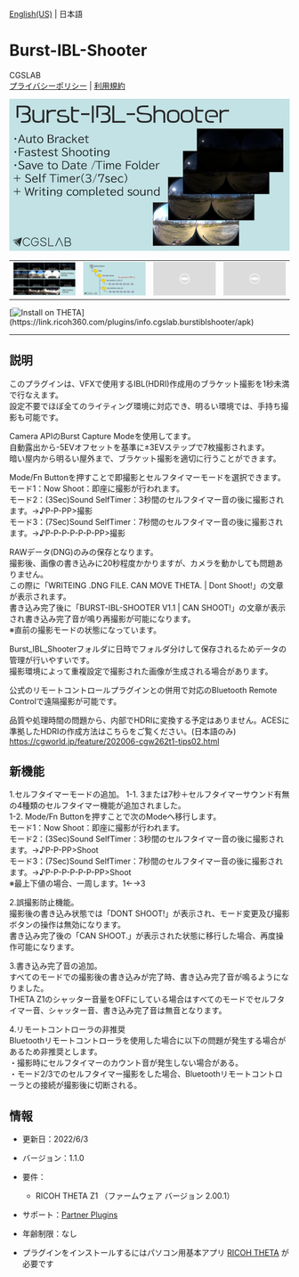 [English(US)](README.md) | 日本語

# Burst-IBL-Shooter
CGSLAB  
[プライバシーポリシー](../../README.ja.md#%E3%83%97%E3%83%A9%E3%82%A4%E3%83%90%E3%82%B7%E3%83%BC%E3%83%9D%E3%83%AA%E3%82%B7%E3%83%BC) | [利用規約](../../README.ja.md#%E5%88%A9%E7%94%A8%E8%A6%8F%E7%B4%84)

<div align="center">
 <img src="1.png">
 <table>
  <tr>
   <td><img src="2.png"></td>
   <td><img src="3.png"></td>
   <td><img src="../../resources/common/img/noimg.png"></td>
   <td><img src="../../resources/common/img/noimg.png"></td>
  </tr>
 </table>
</div>

[![Install on THETA](https://assets.ricoh360.com/image/upload/v1/front/theta/install-button.svg?)](https://link.ricoh360.com/plugins/info.cgslab.burstiblshooter/apk)

***

## 説明
このプラグインは、VFXで使用するIBL(HDRI)作成用のブラケット撮影を1秒未満で行なえます。  
設定不要でほぼ全てのライティング環境に対応でき、明るい環境では、手持ち撮影も可能です。  
  
Camera APIのBurst Capture Modeを使用してます。  
自動露出から-5EVオフセットを基準に±3EVステップで7枚撮影されます。  
暗い屋内から明るい屋外まで、ブラケット撮影を適切に行うことができます。  
  
Mode/Fn Buttonを押すことで即撮影とセルフタイマーモードを選択できます。  
モード1：Now Shoot：即座に撮影が行われます。  
モード2：(3Sec)Sound SelfTimer：3秒間のセルフタイマー音の後に撮影されます。→♪P-P-PP>撮影  
モード3：(7Sec)Sound SelfTimer：7秒間のセルフタイマー音の後に撮影されます。→♪P-P-P-P-P-P-PP>撮影  
  
RAWデータ(DNG)のみの保存となります。  
撮影後、画像の書き込みに20秒程度かかりますが、カメラを動かしても問題ありません。  
この際に「WRITEING .DNG FILE. CAN MOVE THETA. | Dont Shoot!」の文章が表示されます。  
書き込み完了後に「BURST-IBL-SHOOTER V1.1 | CAN SHOOT!」の文章が表示され書き込み完了音が鳴り再撮影が可能になります。  
※直前の撮影モードの状態になっています。  
  
Burst_IBL_Shooterフォルダに日時でフォルダ分けして保存されるためデータの管理が行いやすいです。  
撮影環境によって重複設定で撮影された画像が生成される場合があります。  
  
公式のリモートコントロールプラグインとの併用で対応のBluetooth Remote Controlで遠隔撮影が可能です。  
  
品質や処理時間の問題から、内部でHDRIに変換する予定はありません。ACESに準拠したHDRIの作成方法はこちらをご覧ください。(日本語のみ)  
https://cgworld.jp/feature/202006-cgw262t1-tips02.html


## 新機能
1.セルフタイマーモードの追加。
1-1. 3または7秒＋セルフタイマーサウンド有無の4種類のセルフタイマー機能が追加されました。  
1-2. Mode/Fn Buttonを押すことで次のModeへ移行します。  
モード1：Now Shoot：即座に撮影が行われます。  
モード2：(3Sec)Sound SelfTimer：3秒間のセルフタイマー音の後に撮影されます。→♪P-P-PP>Shoot  
モード3：(7Sec)Sound SelfTimer：7秒間のセルフタイマー音の後に撮影されます。→♪P-P-P-P-P-P-PP>Shoot  
※最上下値の場合、一周します。1←→3  
   
2.誤撮影防止機能。  
撮影後の書き込み状態では「DONT SHOOT!」が表示され、モード変更及び撮影ボタンの操作は無効になります。  
書き込み完了後の「CAN SHOOT.」が表示された状態に移行した場合、再度操作可能になります。  
  
3.書き込み完了音の追加。  
すべてのモードでの撮影後の書き込みが完了時、書き込み完了音が鳴るようになりました。  
THETA Z1のシャッター音量をOFFにしている場合はすべてのモードでセルフタイマー音、シャッター音、書き込み完了音は無音となります。  
  
4.リモートコントローラの非推奨  
Bluetoothリモートコントローラを使用した場合に以下の問題が発生する場合があるため非推奨とします。  
・撮影時にセルフタイマーのカウント音が発生しない場合がある。  
・モード2/3でのセルフタイマー撮影をした場合、Bluetoothリモートコントローラとの接続が撮影後に切断される。  

## 情報
  * 更新日：2022/6/3
  * バージョン：1.1.0
  * 要件：
    * RICOH THETA Z1 （ファームウェア バージョン 2.00.1）
  * サポート：[Partner Plugins](http://site.cgslab.info/archives/929)
  * 年齢制限：なし

* プラグインをインストールするにはパソコン用基本アプリ [RICOH THETA](https://theta360.com/ja/about/application/pc.html#app-detail-01) が必要です
